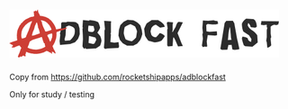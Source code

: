 # ![Adblock Fast](assets/promo/adblockfast.png)

Copy from https://github.com/rocketshipapps/adblockfast

Only for study / testing  


